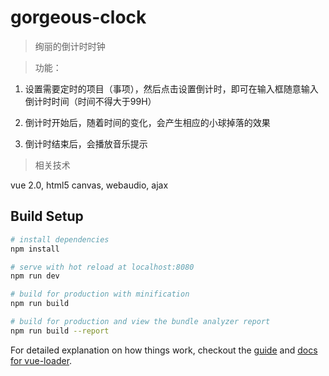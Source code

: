 # gorgeous-clock

> 绚丽的倒计时时钟

>功能： 

1. 设置需要定时的项目（事项），然后点击设置倒计时，即可在输入框随意输入倒计时时间（时间不得大于99H）

2. 倒计时开始后，随着时间的变化，会产生相应的小球掉落的效果

3. 倒计时结束后，会播放音乐提示

>相关技术 

vue 2.0,  html5 canvas,  webaudio,  ajax


## Build Setup

``` bash
# install dependencies
npm install

# serve with hot reload at localhost:8080
npm run dev

# build for production with minification
npm run build

# build for production and view the bundle analyzer report
npm run build --report
```

For detailed explanation on how things work, checkout the [guide](http://vuejs-templates.github.io/webpack/) and [docs for vue-loader](http://vuejs.github.io/vue-loader).
